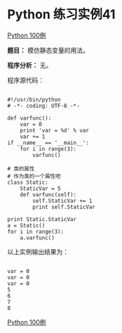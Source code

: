 Python 练习实例41
=============

 [Python 100例](python-100-examples.md)


 **题目：** 模仿静态变量的用法。

 **程序分析：** 无。

 程序源代码：


```

#!/usr/bin/python
# -*- coding: UTF-8 -*-

def varfunc():
    var = 0
    print 'var = %d' % var
    var += 1
if __name__ == '__main__':
    for i in range(3):
        varfunc()

# 类的属性
# 作为类的一个属性吧
class Static:
    StaticVar = 5
    def varfunc(self):
        self.StaticVar += 1
        print self.StaticVar

print Static.StaticVar
a = Static()
for i in range(3):
    a.varfunc()

```

 以上实例输出结果为：


```

var = 0
var = 0
var = 0
5
6
7
8

```

[Python 100例](python-100-examples.md)
